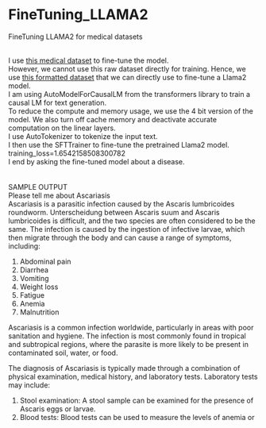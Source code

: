 # FineTuning_LLAMA2
FineTuning LLAMA2 for medical datasets

<br> I use [this medical dataset](https://huggingface.co/datasets/gamino/wiki_medical_terms/viewer/default/train?p=68) to fine-tune the model.
<br> However, we cannot use this raw dataset directly for training. Hence, we use [this formatted dataset](https://huggingface.co/datasets/aboonaji/wiki_medical_terms_llam2_format) that we can directly use to fine-tune a Llama2 model.
<br> I am using AutoModelForCausalLM from the transformers library to train a causal LM for text generation. 
<br> To reduce the compute and memory usage, we use the 4 bit version of the model. We also turn off cache memory and deactivate accurate computation on the linear layers.
<br> I use AutoTokenizer to tokenize the input text.
<br> I then use the SFTTrainer to fine-tune the pretrained Llama2 model. 
<br> training_loss=1.6542158508300782
<br> I end by asking the fine-tuned model about a disease.
<br>
<br>
<br> SAMPLE OUTPUT
<br> Please tell me about Ascariasis
<br> Ascariasis is a parasitic infection caused by the Ascaris lumbricoides roundworm. Unterscheidung between Ascaris suum and Ascaris lumbricoides is difficult, and the two species are often considered to be the same. The infection is caused by the ingestion of infective larvae, which then migrate through the body and can cause a range of symptoms, including:

1. Abdominal pain
2. Diarrhea
3. Vomiting
4. Weight loss
5. Fatigue
6. Anemia
7. Malnutrition

Ascariasis is a common infection worldwide, particularly in areas with poor sanitation and hygiene. The infection is most commonly found in tropical and subtropical regions, where the parasite is more likely to be present in contaminated soil, water, or food.

The diagnosis of Ascariasis is typically made through a combination of physical examination, medical history, and laboratory tests. Laboratory tests may include:

1. Stool examination: A stool sample can be examined for the presence of Ascaris eggs or larvae.
2. Blood tests: Blood tests can be used to measure the levels of anemia or
